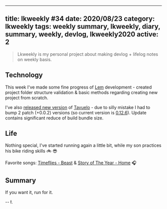 
---
title: lkweekly #34
date: 2020/08/23
category: lkweekly
tags: weekly summary, lkweekly, diary, summary, weekly, devlog, lkweekly2020
active: 2
---

> Lkweekly is my personal project about making devlog + lifelog notes on weekly basis.

## Technology

This week I've made some fine progress of [Lem](https://github.com/lukaszkups/lem) development - created project folder structure validation & basic methods regarding creating new project from scratch.

I've also [released new version](/notes/tavuelo-0126-release-notes/) of [Tavuelo](https://github.com/lukaszkups/tavuelo) - due to silly mistake I had to bump 2 patch (+0.0.2) versions (so current version is [0.12.6](https://www.npmjs.com/package/tavuelo)). Update contains significant reduce of build bundle size.

## Life

Nothing special, I've started running again a little bit, while my son practices his bike riding skills 🚲 😎

Favorite songs: [Timeflies - Beast](https://open.spotify.com/track/7vhSZcOyPl7rciJvle0oOW?si=cy14UKTiS2W-oktnEpCBCQ) & [Story of The Year - Home](https://open.spotify.com/track/2pVdM3U0sZ6kAareHI9uuU?si=py7VBQ-ISVSqmtkfpY6y0g) 🎧

## Summary

If you want it, run for it.

-- ł.
